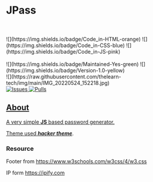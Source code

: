# JPass

<br>
<br>
![](https://img.shields.io/badge/Code_in-HTML-orange)
![](https://img.shields.io/badge/Code_in-CSS-blue)
![](https://img.shields.io/badge/Code_in-JS-pink)
<br>
<br>
![](https://img.shields.io/badge/Maintained-Yes-green)
![](https://img.shields.io/badge/Version-1.0-yellow)
<br>
![](https://raw.githubusercontent.com/thelearn-tech/img/main/IMG_20220524_152218.jpg)
<br>
<a href="https://github.com/thelearn-tech/jpass/issues">
      <img alt="Issues" src="https://img.shields.io/github/issues/thelearn-tech/jpass?color=0088ff" />
<a href="https://github.com/thelearn-tech/jpass/pulls">
      <img alt="Pulls" src="https://img.shields.io/github/issues-pr/thelearn-tech/Friday?color=0088ff" />

</br>

## About
A very simple **JS** based password generator.

Theme used <a href="https://github.com/thelearn-tech/hacker-theme">***hacker theme***</a>.

### Resource

Footer from https://www.w3schools.com/w3css/4/w3.css

IP form https://ipify.com